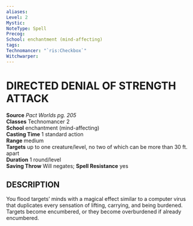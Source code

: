 ```yaml
---
aliases: 
Level: 2
Mystic: 
NoteType: Spell
Precog: 
School: enchantment (mind-affecting) 
tags: 
Technomancer: "`ris:Checkbox`"
Witchwarper: 
---
```

# DIRECTED DENIAL OF STRENGTH ATTACK

**Source** _Pact Worlds pg. 205_  
**Classes** Technomancer 2  
**School** enchantment (mind-affecting)  
**Casting Time** 1 standard action  
**Range** medium  
**Targets** up to one creature/level, no two of which can be more than 30 ft. apart  
**Duration** 1 round/level  
**Saving Throw** Will negates; **Spell Resistance** yes

## DESCRIPTION

You flood targets’ minds with a magical effect similar to a computer virus that duplicates every sensation of lifting, carrying, and being burdened. Targets become encumbered, or they become overburdened if already encumbered.